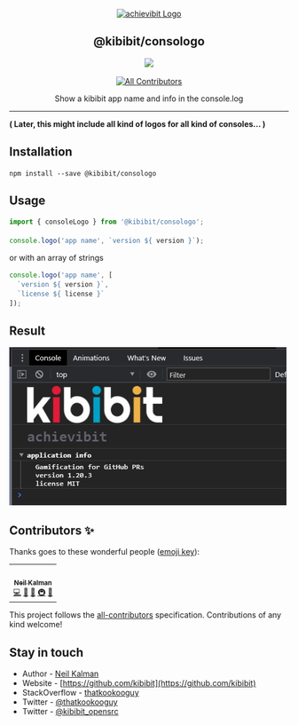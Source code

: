 <p align="center">
  <a href="https://github.com/Kibibit/consologo/" target="blank"><img src="http://kibibit.io/kibibit-assets/consologo.png" width="150" alt="achievibit Logo" />
  </a>
  <h2 align="center">
    @kibibit/consologo
  </h2>
</p>
<p align="center">
  <a href="https://www.npmjs.com/package/@kibibit/consologo"><img src="https://img.shields.io/npm/v/@kibibit/consologo/latest.svg?style=for-the-badge&logo=npm&color=CB3837"></a>
</p>
<p align="center">
  <!-- ALL-CONTRIBUTORS-BADGE:START - Do not remove or modify this section -->
<a href="#contributors-"><img src="https://img.shields.io/badge/all_contributors-1-orange.svg?style=flat-square" alt="All Contributors"></a>
<!-- ALL-CONTRIBUTORS-BADGE:END -->
</p>
<p align="center">
  Show a kibibit app name and info in the console.log
</p>
<hr>

**( Later, this might include all kind of logos for all kind of consoles... )**
## Installation
```
npm install --save @kibibit/consologo
```

## Usage
```javascript
import { consoleLogo } from '@kibibit/consologo';

console.logo('app name', `version ${ version }`);
```
or with an array of strings
```javascript
console.logo('app name', [
  `version ${ version }`,
  `license ${ license }`
]);
```

## Result
![](screenshots/result.jpg)

## Contributors ✨

Thanks goes to these wonderful people ([emoji key](https://allcontributors.org/docs/en/emoji-key)):

<!-- ALL-CONTRIBUTORS-LIST:START - Do not remove or modify this section -->
<!-- prettier-ignore-start -->
<!-- markdownlint-disable -->
<table>
  <tr>
    <td align="center"><a href="http://thatkookooguy.kibibit.io/"><img src="https://avatars3.githubusercontent.com/u/10427304?v=4?s=100" width="100px;" alt=""/><br /><sub><b>Neil Kalman</b></sub></a><br /><a href="https://github.com/kibibit/consologo/commits?author=Thatkookooguy" title="Code">💻</a> <a href="https://github.com/kibibit/consologo/commits?author=Thatkookooguy" title="Documentation">📖</a> <a href="#design-Thatkookooguy" title="Design">🎨</a> <a href="#infra-Thatkookooguy" title="Infrastructure (Hosting, Build-Tools, etc)">🚇</a> <a href="#maintenance-Thatkookooguy" title="Maintenance">🚧</a></td>
  </tr>
</table>

<!-- markdownlint-restore -->
<!-- prettier-ignore-end -->

<!-- ALL-CONTRIBUTORS-LIST:END -->

This project follows the [all-contributors](https://github.com/all-contributors/all-contributors) specification. Contributions of any kind welcome!

## Stay in touch

- Author - [Neil Kalman](https://github.com/thatkookooguy)
- Website - [https://github.com/kibibit](https://github.com/kibibit)
- StackOverflow - [thatkookooguy](https://stackoverflow.com/users/1788884/thatkookooguy)
- Twitter - [@thatkookooguy](https://twitter.com/thatkookooguy)
- Twitter - [@kibibit_opensrc](https://twitter.com/kibibit_opensrc)
